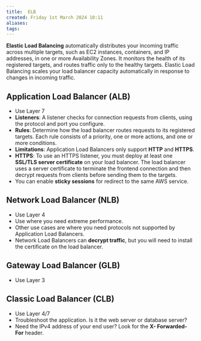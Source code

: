 ```yaml
---
title:  ELB
created: Friday 1st March 2024 10:11
aliases: 
tags: 
---
```

﻿**Elastic Load Balancing** automatically distributes your incoming traffic across multiple targets, such as EC2 instances, containers, and IP addresses, in one or more Availability Zones. It monitors the health of its registered targets, and routes traffic only to the healthy targets. Elastic Load Balancing scales your load balancer capacity automatically in response to changes in incoming traffic.

## Application Load Balancer (ALB)

- Use Layer 7
- ﻿**Listeners**: A listener checks for connection requests from clients, using the protocol and port you configure.
- **Rules**: Determine how the load balancer routes requests to its registered targets. Each rule consists of a priority, one or more actions, and one or more conditions.
- ﻿**Limitations**: Application Load Balancers only support **HTTP** and **HTTPS**.
- **HTTPS**: To use an HTTPS listener, you must deploy at least one **SSL/TLS server certificate** on your load balancer. The load balancer uses a server certificate to terminate the frontend connection and then decrypt requests from clients before sending them to the targets.
- You can enable **sticky sessions** for redirect to the same AWS service.

## Network Load Balancer (NLB)

- Use Layer 4
- ﻿Use where you need extreme performance.
- Other use cases are where you need protocols not supported by Application Load Balancers.
- Network Load Balancers can **decrypt traffic**, but you will need to install the certificate on the load balancer.

## Gateway Load Balancer (GLB)

- Use Layer 3

## Classic Load Balancer (CLB)

- Use Layer 4/7
- Troubleshoot the application. Is it the web server or database server?
- Need the IPv4 address of your end user? Look for the **X- Forwarded-For** header.
